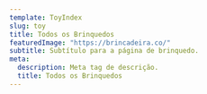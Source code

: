 ```yaml
---
template: ToyIndex
slug: toy
title: Todos os Brinquedos
featuredImage: "https://brincadeira.co/"
subtitle: Subtítulo para a página de brinquedo.
meta:
  description: Meta tag de descrição.
  title: Todos os Brinquedos
---
```

